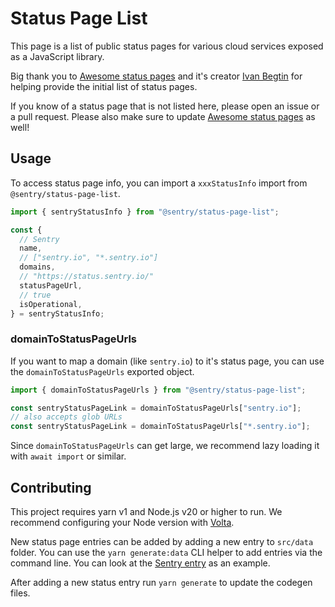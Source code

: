 # Status Page List

This page is a list of public status pages for various cloud services exposed as a JavaScript library.

Big thank you to [Awesome status pages](https://github.com/ivbeg/awesome-status-pages) and it's creator [Ivan Begtin](https://github.com/ivbeg) for helping provide the initial list of status pages.

If you know of a status page that is not listed here, please open an issue or a pull request. Please also make sure to update [Awesome status pages](https://github.com/ivbeg/awesome-status-pages) as well!

## Usage

To access status page info, you can import a `xxxStatusInfo` import from `@sentry/status-page-list`.

```js
import { sentryStatusInfo } from "@sentry/status-page-list";

const {
  // Sentry
  name,
  // ["sentry.io", "*.sentry.io"]
  domains,
  // "https://status.sentry.io/"
  statusPageUrl,
  // true
  isOperational,
} = sentryStatusInfo;
```

### domainToStatusPageUrls

If you want to map a domain (like `sentry.io`) to it's status page, you can use the `domainToStatusPageUrls` exported object.

```js
import { domainToStatusPageUrls } from "@sentry/status-page-list";

const sentryStatusPageLink = domainToStatusPageUrls["sentry.io"];
// also accepts glob URLs
const sentryStatusPageLink = domainToStatusPageUrls["*.sentry.io"];
```

Since `domainToStatusPageUrls` can get large, we recommend lazy loading it with `await import` or similar.

## Contributing

This project requires yarn v1 and Node.js v20 or higher to run. We recommend configuring your Node version with [Volta](https://volta.sh/).

New status page entries can be added by adding a new entry to `src/data` folder. You can use the `yarn generate:data` CLI helper to add entries via the command line. You can look at the [Sentry entry](./src/data/sentry.ts) as an example.

After adding a new status entry run `yarn generate` to update the codegen files.
